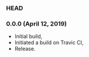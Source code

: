 ### HEAD


### 0.0.0 (April 12, 2019)

  * Initial build,
  * Initiated a build on Travic CI,
  * Release.
